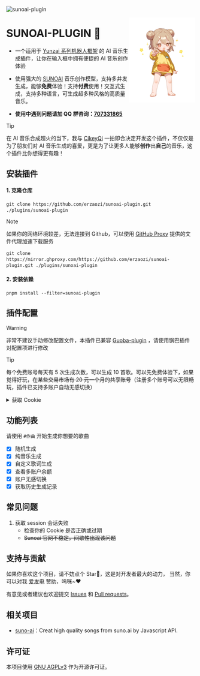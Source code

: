![sunoai-plugin](https://socialify.git.ci/erzaozi/sunoai-plugin/image?description=1&font=Raleway&forks=1&issues=1&language=1&name=1&owner=1&pattern=Circuit%20Board&pulls=1&stargazers=1&theme=Auto)

<img decoding="async" align=right src="resources/readme/girl.png" width="35%">

# SUNOAI-PLUGIN 🍮

- 一个适用于 [Yunzai 系列机器人框架](https://github.com/yhArcadia/Yunzai-Bot-plugins-index) 的 AI 音乐生成插件，让你在输入框中拥有便捷的 AI 音乐创作体验

- 使用强大的 [SUNOAI](https://suno.com) 音乐创作模型，支持多并发生成，能够**免费**体验！支持**付费**使用！交互式生成，支持多种语言，可生成超多种风格的高质量音乐。

- **使用中遇到问题请加 QQ 群咨询：[707331865](https://qm.qq.com/q/TXTIS9KhO2)**

> [!TIP]
> 在 AI 音乐合成超火的当下，我与 [CikeyQi](https://github.com/CikeyQi) 一拍即合决定开发这个插件，不仅仅是为了朋友们对 AI 音乐生成的喜爱，更是为了让更多人能够**创作**出**自己**的音乐，这个插件比你想得更有趣！

## 安装插件

#### 1. 克隆仓库

```
git clone https://github.com/erzaozi/sunoai-plugin.git ./plugins/sunoai-plugin
```

> [!NOTE]
> 如果你的网络环境较差，无法连接到 Github，可以使用 [GitHub Proxy](https://mirror.ghproxy.com/) 提供的文件代理加速下载服务
>
> ```
> git clone https://mirror.ghproxy.com/https://github.com/erzaozi/sunoai-plugin.git ./plugins/sunoai-plugin
> ```

#### 2. 安装依赖

```
pnpm install --filter=sunoai-plugin
```

## 插件配置

> [!WARNING]
> 非常不建议手动修改配置文件，本插件已兼容 [Guoba-plugin](https://github.com/guoba-yunzai/guoba-plugin) ，请使用锅巴插件对配置项进行修改

> [!TIP]
> 每个免费账号每天有 5 次生成次数，可以生成 10 首歌。可以先免费体验下，如果觉得好玩，~~在某些交易市场有 20 元一个月的共享账号~~（注册多个账号可以无限畅玩，插件已支持多账户自动无感切换）

<details> <summary>获取 Cookie</summary>

1. 打开 [SunoAI 官网](https://suno.com) 并登录，F12 打开控制台，点击 `网络`
2. 请先刷新一遍网站，在筛选器中输入 `client?__clerk_api_version`，然后找到下面任意一个请求，复制 Cookie 即可

![1](https://github.com/erzaozi/sunoai-plugin/assets/61369914/78737289-c349-4553-8438-db5abb88aaf1)

</details>

## 功能列表

请使用 `#作曲` 开始生成你想要的歌曲

- [x] 随机生成
- [x] 纯音乐生成
- [x] 自定义歌词生成
- [x] 查看多账户余额
- [x] 账户无感切换
- [x] 获取历史生成记录

## 常见问题

1. 获取 session 会话失败
   - 检查你的 Cookie 是否正确或过期
   - ~~Sunoai 官网不稳定，间歇性出现该问题~~

## 支持与贡献

如果你喜欢这个项目，请不妨点个 Star🌟，这是对开发者最大的动力， 当然，你可以对我 [爱发电](https://afdian.net/a/sumoqi) 赞助，呜咪~❤️

有意见或者建议也欢迎提交 [Issues](https://github.com/erzaozi/sunoai-plugin/issues) 和 [Pull requests](https://github.com/erzaozi/sunoai-plugin/pulls)。

## 相关项目

- [suno-ai](https://github.com/hissincn/suno-ai)：Creat high quality songs from suno.ai by Javascript API.

## 许可证

本项目使用 [GNU AGPLv3](https://choosealicense.com/licenses/agpl-3.0/) 作为开源许可证。
